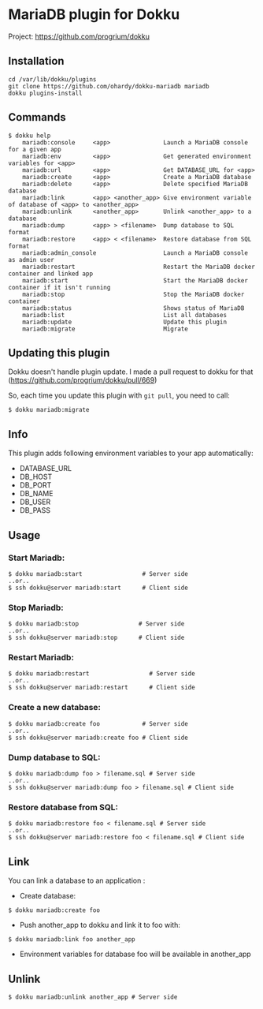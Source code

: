# MariaDB plugin for Dokku

Project: https://github.com/progrium/dokku

## Installation

```
cd /var/lib/dokku/plugins
git clone https://github.com/ohardy/dokku-mariadb mariadb
dokku plugins-install
```


## Commands
```
$ dokku help
    mariadb:console     <app>               Launch a MariaDB console for a given app
    mariadb:env         <app>               Get generated environment variables for <app>
    mariadb:url         <app>               Get DATABASE_URL for <app>
    mariadb:create      <app>               Create a MariaDB database
    mariadb:delete      <app>               Delete specified MariaDB database
    mariadb:link        <app> <another_app> Give environment variable of database of <app> to <another_app>
    mariadb:unlink      <another_app>       Unlink <another_app> to a database
    mariadb:dump        <app> > <filename>  Dump database to SQL format
    mariadb:restore     <app> < <filename>  Restore database from SQL format
    mariadb:admin_console                   Launch a MariaDB console as admin user
    mariadb:restart                         Restart the MariaDB docker container and linked app
    mariadb:start                           Start the MariaDB docker container if it isn't running
    mariadb:stop                            Stop the MariaDB docker container
    mariadb:status                          Shows status of MariaDB
    mariadb:list                            List all databases
    mariadb:update                          Update this plugin
    mariadb:migrate                         Migrate
```

## Updating this plugin
Dokku doesn't handle plugin update. I made a pull request to dokku for that (https://github.com/progrium/dokku/pull/669)

So, each time you update this plugin with `git pull`, you need to call:
```
$ dokku mariadb:migrate
```

## Info
This plugin adds following environment variables to your app automatically:

* DATABASE_URL
* DB_HOST
* DB_PORT
* DB_NAME
* DB_USER
* DB_PASS

## Usage

### Start Mariadb:
```
$ dokku mariadb:start                 # Server side
..or..
$ ssh dokku@server mariadb:start      # Client side

```

### Stop Mariadb:
```
$ dokku mariadb:stop                 # Server side
..or..
$ ssh dokku@server mariadb:stop      # Client side

```

### Restart Mariadb:
```
$ dokku mariadb:restart                 # Server side
..or..
$ ssh dokku@server mariadb:restart      # Client side

```

### Create a new database:
```
$ dokku mariadb:create foo            # Server side
..or..
$ ssh dokku@server mariadb:create foo # Client side
```

### Dump database to SQL:
```
$ dokku mariadb:dump foo > filename.sql # Server side
..or..
$ ssh dokku@server mariadb:dump foo > filename.sql # Client side
```

### Restore database from SQL:
```
$ dokku mariadb:restore foo < filename.sql # Server side
..or..
$ ssh dokku@server mariadb:restore foo < filename.sql # Client side
```

## Link
You can link a database to an application :

- Create database:
```
$ dokku mariadb:create foo
```
- Push another_app to dokku and link it to foo with:
```
$ dokku mariadb:link foo another_app
```
- Environment variables for database foo will be available in another_app

## Unlink
```
$ dokku mariadb:unlink another_app # Server side
```
